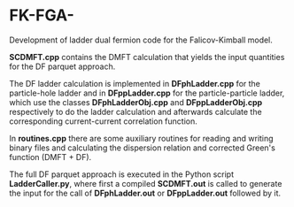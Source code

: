 # FK-FGA-
Development of ladder dual fermion code for the Falicov-Kimball model.

**SCDMFT.cpp** contains the DMFT calculation that yields the input quantities for the DF parquet approach.

The DF ladder calculation is implemented in **DFphLadder.cpp** for the particle-hole ladder and in **DFppLadder.cpp** for the particle-particle ladder, which use the classes **DFphLadderObj.cpp** and **DFppLadderObj.cpp**  respectively to do the ladder calculation and afterwards calculate the corresponding current-current correlation function.

In **routines.cpp** there are some auxiliary routines for reading and writing binary files and calculating the dispersion relation and corrected Green's function (DMFT + DF).

The full DF parquet approach is executed in the Python script **LadderCaller.py**, where first a compiled **SCDMFT.out** is called to generate the input for the call of **DFphLadder.out** or **DFppLadder.out** followed by it.

